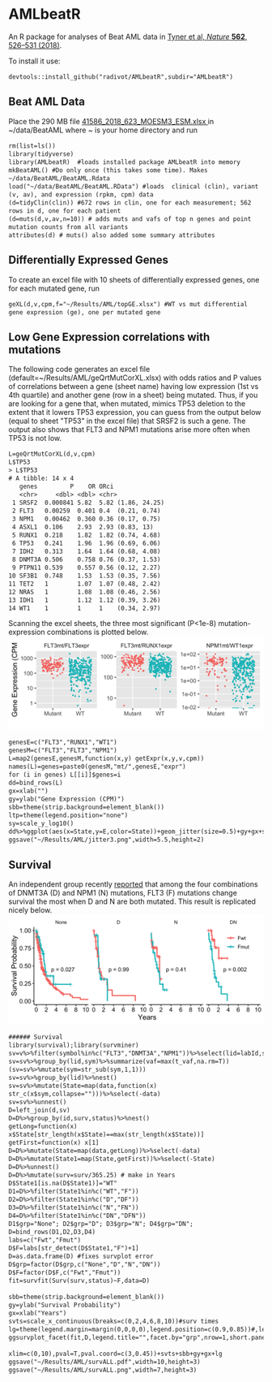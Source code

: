 # AMLbeatR
An R package for analyses of  Beat AML data in
[Tyner et al, *Nature* **562**, 526–531 (2018)](https://www.nature.com/articles/s41586-018-0623-z).  

To install it use:  
```
devtools::install_github("radivot/AMLbeatR",subdir="AMLbeatR")
```

## Beat AML Data
Place the 290 MB file  [41586_2018_623_MOESM3_ESM.xlsx ](https://static-content.springer.com/esm/art%3A10.1038%2Fs41586-018-0623-z/MediaObjects/41586_2018_623_MOESM3_ESM.xlsx) in ~/data/BeatAML where ~ is your home directory and run  

```
rm(list=ls()) 
library(tidyverse)
library(AMLbeatR)  #loads installed package AMLbeatR into memory 
mkBeatAML() #Do only once (this takes some time). Makes ~/data/BeatAML/BeatAML.Rdata 
load("~/data/BeatAML/BeatAML.RData") #loads  clinical (clin), variant (v, av), and expression (rpkm, cpm) data  
(d=tidyClin(clin)) #672 rows in clin, one for each measurement; 562 rows in d, one for each patient
(d=muts(d,v,av,n=10)) # adds muts and vafs of top n genes and point mutation counts from all variants
attributes(d) # muts() also added some summary attributes
```

## Differentially Expressed Genes
To create an excel file with 10 sheets of differentially expressed genes, one for each mutated gene, run
```
geXL(d,v,cpm,f="~/Results/AML/topGE.xlsx") #WT vs mut differential gene expression (ge), one per mutated gene
``` 

## Low Gene Expression correlations with mutations

The following code generates an excel file (default=~/Results/AML/geQrtMutCorXL.xlsx) with odds ratios
and P values of correlations between a gene (sheet name) having low expression (1st vs 4th quartile) and another gene (row in a sheet) being mutated. Thus, if you are looking for a gene that, when mutated, mimics TP53 deletion to the extent that it lowers TP53 expression, you can guess from the output below (equal to  sheet "TP53" in the excel file) that SRSF2 is such a gene. The output also shows that FLT3 and NPM1 mutations arise more often when TP53 is not low. 

```
L=geQrtMutCorXL(d,v,cpm)
L$TP53
> L$TP53
# A tibble: 14 x 4
   genes         P    OR ORci              
   <chr>     <dbl> <dbl> <chr>             
 1 SRSF2  0.000841 5.82  5.82 (1.86, 24.25)
 2 FLT3   0.00259  0.401 0.4  (0.21, 0.74)  
 3 NPM1   0.00462  0.360 0.36 (0.17, 0.75) 
 4 ASXL1  0.106    2.93  2.93 (0.83, 13)   
 5 RUNX1  0.218    1.82  1.82 (0.74, 4.68) 
 6 TP53   0.241    1.96  1.96 (0.69, 6.06) 
 7 IDH2   0.313    1.64  1.64 (0.68, 4.08) 
 8 DNMT3A 0.506    0.758 0.76 (0.37, 1.53) 
 9 PTPN11 0.539    0.557 0.56 (0.12, 2.27) 
10 SF3B1  0.748    1.53  1.53 (0.35, 7.56) 
11 TET2   1        1.07  1.07 (0.48, 2.42) 
12 NRAS   1        1.08  1.08 (0.46, 2.56) 
13 IDH1   1        1.12  1.12 (0.39, 3.26) 
14 WT1    1        1     1    (0.34, 2.97)  
```


Scanning the excel sheets, the three most significant (P<1e-8) mutation-expression combinations is plotted below.
![](docs/jitter3.png)

```
genesE=c("FLT3","RUNX1","WT1")
genesM=c("FLT3","FLT3","NPM1")
L=map2(genesE,genesM,function(x,y) getExpr(x,y,v,cpm))
names(L)=genes=paste0(genesM,"mt/",genesE,"expr")
for (i in genes) L[[i]]$genes=i
dd=bind_rows(L)
gx=xlab("")
gy=ylab("Gene Expression (CPM)")
sbb=theme(strip.background=element_blank())
ltp=theme(legend.position="none")
sy=scale_y_log10()
dd%>%ggplot(aes(x=State,y=E,color=State))+geom_jitter(size=0.5)+gy+gx+sbb+ltp+sy+facet_wrap(~genes,scales="free")
ggsave("~/Results/AML/jitter3.png",width=5.5,height=2)
```

## Survival
An independent group recently [reported](https://www.nejm.org/doi/full/10.1056/NEJMoa1516192) 
that among the four combinations of DNMT3A (D) and NPM1 (N) mutations, FLT3 (F) mutations change survival 
the most when D and N are both mutated. This result is replicated nicely below.
![](docs/survALL.png)

```
###### Survival
library(survival);library(survminer)
sv=v%>%filter(symbol%in%c("FLT3","DNMT3A","NPM1"))%>%select(lid=labId,sym=symbol,t_vaf)
sv=sv%>%group_by(lid,sym)%>%summarize(vaf=max(t_vaf,na.rm=T))
(sv=sv%>%mutate(sym=str_sub(sym,1,1)))
sv=sv%>%group_by(lid)%>%nest()
sv=sv%>%mutate(State=map(data,function(x) str_c(x$sym,collapse="")))%>%select(-data)
sv=sv%>%unnest()
D=left_join(d,sv)
D=D%>%group_by(id,surv,status)%>%nest()
getLong=function(x) x$State[str_length(x$State)==max(str_length(x$State))]
getFirst=function(x) x[1]
D=D%>%mutate(State=map(data,getLong))%>%select(-data)
D=D%>%mutate(State1=map(State,getFirst))%>%select(-State)
D=D%>%unnest()
D=D%>%mutate(surv=surv/365.25) # make in Years
D$State1[is.na(D$State1)]="WT"
D1=D%>%filter(State1%in%c("WT","F"))
D2=D%>%filter(State1%in%c("D","DF"))
D3=D%>%filter(State1%in%c("N","FN"))
D4=D%>%filter(State1%in%c("DN","DFN"))
D1$grp="None"; D2$grp="D"; D3$grp="N"; D4$grp="DN";
D=bind_rows(D1,D2,D3,D4)
labs=c("Fwt","Fmut")
D$F=labs[str_detect(D$State1,"F")+1]
D=as.data.frame(D) #fixes survplot error 
D$grp=factor(D$grp,c("None","D","N","DN"))
D$F=factor(D$F,c("Fwt","Fmut"))
fit=survfit(Surv(surv,status)~F,data=D)

sbb=theme(strip.background=element_blank())
gy=ylab("Survival Probability")
gx=xlab("Years")
svts=scale_x_continuous(breaks=c(0,2,4,6,8,10))#surv times
lg=theme(legend.margin=margin(0,0,0,0),legend.position=c(0.9,0.85))#,legend.direction="horizontal")
ggsurvplot_facet(fit,D,legend.title="",facet.by="grp",nrow=1,short.panel.labs=T,
                 xlim=c(0,10),pval=T,pval.coord=c(3,0.45))+svts+sbb+gy+gx+lg
ggsave("~/Results/AML/survALL.pdf",width=10,height=3)
ggsave("~/Results/AML/survALL.png",width=7,height=3)
```

